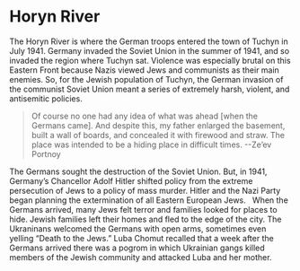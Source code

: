 # Horyn River

The Horyn River is where the German troops entered the town of Tuchyn in July 1941. Germany invaded the Soviet Union in the summer of 1941, and so invaded the region where Tuchyn sat. Violence was especially brutal on this Eastern Front because Nazis viewed Jews and communists as their main enemies. So, for the Jewish population of Tuchyn, the German invasion of the communist Soviet Union meant a series of extremely harsh, violent, and antisemitic policies.
 
> Of course no one had any idea of what was ahead [when the Germans came]. And despite this, my father enlarged the basement, built a wall of boards, and concealed it with firewood and straw. The place was intended to be a hiding place in difficult times.
--Ze’ev Portnoy

The Germans sought the destruction of the Soviet Union. But, in 1941, Germany’s Chancellor Adolf Hitler shifted policy from the extreme persecution of Jews to a policy of mass murder. Hitler and the Nazi Party began planning the extermination of all Eastern European Jews.
 
When the Germans arrived, many Jews felt terror and families looked for places to hide. Jewish families left their homes and fled to the edge of the city. The Ukraninans welcomed the Germans with open arms, sometimes even yelling “Death to the Jews.” Luba Chomut recalled that a week after the Germans arrived there was a pogrom in which Ukrainian gangs killed members of the Jewish community and attacked Luba and her mother.


